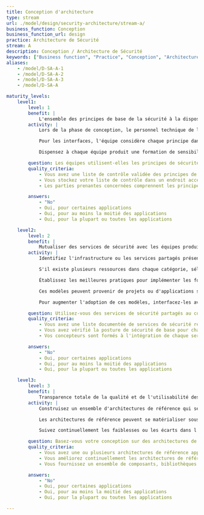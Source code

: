 ```yaml
---
title: Conception d'architecture
type: stream
url: ./model/design/security-architecture/stream-a/
business_function: Conception
business_function_url: design
practice: Architecture de Sécurité
stream: A
description: Conception / Architecture de Sécurité
keywords: ["Business function", "Practice", "Conception", "Architecture de Sécurité"]
aliases:
    - /model/D-SA-A-1
    - /model/D-SA-A-2
    - /model/D-SA-A-3
    - /model/D-SA-A

maturity_levels:
    level1:
        level: 1
        benefit: |
            L'ensemble des principes de base de la sécurité à la disposition des équipes produit
        activity: |
            Lors de la phase de conception, le personnel technique de l'équipe produit utilise une courte checklist des principes de sécurité. Généralement, les principes de sécurité incluent : la défense en profondeur, la sécurisation du plus faible maillon, l'utilisation de valeurs par défaut sécurisées, éviter une conception complexe des fonctionnalités de sécurité, la bascule en mode dégradé en cas d'échec, l'équilibre entre sécurité et ergonomie, l'exécution avec le moindre privilège, proscrire la sécurité par l'obscurité, etc.

            Pour les interfaces, l'équipe considère chaque principe dans le contexte global du système et identifie les fonctionnalités qui peuvent renforcer la sécurité de chacune de ces interfaces. Il faut limiter ces fonctionnalités à celles qui ne demandent qu'un petit effort supplémentaire au-delà du coût de mise en œuvre normal des exigences fonctionnelles. Notez les fonctionnalités plus coûteuses et planifiez-les pour les versions futures.

            Dispensez à chaque équipe produit une formation de sensibilisation à la sécurité en amont de ce processus et intégrez plus de personnel averti en matière de sécurité pour aider aux prises de décision lors de la phase de conception.

        question: Les équipes utilisent-elles les principes de sécurité au cours de la conception ?
        quality_criteria:
            - Vous avez une liste de contrôle validée des principes de sécurité
            - Vous stockez votre liste de contrôle dans un endroit accessible
            - Les parties prenantes concernées comprennent les principes de sécurité

        answers:
            - "No"
            - Oui, pour certaines applications
            - Oui, pour au moins la moitié des applications
            - Oui, pour la plupart ou toutes les applications

    level2:
        level: 2
        benefit: |
            Mutualiser des services de sécurité avec les équipes produit
        activity: |
            Identifiez l'infrastructure ou les services partagés présentant des fonctionnalités de sécurité. Ceux-ci incluent généralement des systèmes d'authentification unique, des services de contrôle d'accès ou d'autorisation, des services de journalisation et de surveillance ou un pare-feu applicatif. Enumérer et évaluer ces services partagés pour dresser une liste de ces ressources et les catégoriser selon la fonction de sécurité qu'elles remplissent. Envisagezr chaque ressource en fonction de son utilité et ses bénéfices pour l'équipe produit.

            S'il existe plusieurs ressources dans chaque catégorie, sélectionnez un ou plusieurs services partagés à standariser par catégorie. Étant donné que le développement futur des logiciels s'appuiera sur ces services, examinez-les soigneusement pour vous assurer de maitriser comment leur sécurité évoluera dans le temps. Pour chaque service sélectionné, créez des recommandation pour la conception afin que les équipes produit sachent comment les intégrer au système. Partager ces recommandations par le biais de la formation, du mentorat, des lignes directrices et des standards.

            Établissez les meilleures pratiques pour implémenter les fonctionnalités de sécurité. Rendez-les disponibles par des fonctions de recherche et/ou d'achat et pensez à les personnaliser pour les faire correspondre à la charte graphique de votre organisation pour une meilleure intégration. Des exemples de modèles incluent un sous-système d'authentification unique, un modèle de délégation à plusieurs niveaux, un modèle d'autorisation de séparation des tâches, un modèle de journalisation centralisé, etc.

            Ces modèles peuvent provenir de projets ou d'applications spécifiques, mais assurez-vous de les partager entre les différentes équipes de l'organisation pour une application efficace et cohérente des solutions de sécurité appropriées.

            Pour augmenter l'adoption de ces modèles, interfacez-les avec les services de sécurité partagés ou implémentez-les sous forme de composants qui peuvent être facilement intégrées dans une application. Soutenez les technologies clés au sein de l'organisation, par exemple dans le cas de différents environnements de développement. Gérez ces solutions comme de véritables applications avec un support approprié.

        question: Utilisez-vous des services de sécurité partagés au cours de la conception ?
        quality_criteria:
            - Vous avez une liste documentée de services de sécurité réutilisables, à la disposition des parties prenantes concernées
            - Vous avez vérifié la posture de sécurité de base pour chaque service sélectionné
            - Vos concepteurs sont formés à l'intégration de chaque service sélectionné selon les conseils disponibles

        answers:
            - "No"
            - Oui, pour certaines applications
            - Oui, pour au moins la moitié des applications
            - Oui, pour la plupart ou toutes les applications

    level3:
        level: 3
        benefit: |
            Transparence totale de la qualité et de l'utilisabilité des solutions de sécurité tierces centralisées
        activity: |
            Construisez un ensemble d'architectures de référence qui sélectionne et combine un ensemble de composants de sécurité validés afin de garantir une conception appropriée de la sécurité. Les plateformes de référence ont l'avantage de raccourcir les audits et les revues de sécurité, d'améliorer l'efficacité lors du développement et de diminuer la charge de maintenance. Maintenez et améliorez continuellement l'architecture de référence en fonction des retours au sein de l'organisation et de la communauté. Faites participer les architectes, les développeurs seniors et tout autre intervenant technique à la conception et à la création des plateformes de référence. Après la phase de création, les équipes doivent continuer à fournir du support et des mises à jour.

            Les architectures de référence peuvent se matérialiser sous la forme d'un ensemble de librairies logicielles et d'outils avec lesquels les équipes projet construisent les logiciels. Ils sont le point de départ pour la standardisation d'une approche par la configuration sécurisée et la sécurité par défaut. Il est possible d'amorcer la construction de l'environnement en sélectionnant un projet donné tôt dans le cycle de vie et d'impliquer une équipe compétente en sécurité en renfort pour construire la fonctionnalité de sécurité de façon générique pour qu'il soit possible de l'extraire ultérieurement du projet et de l'utiliser ailleurs dans l'organisation. 

            Suivez continuellement les faiblesses ou les écarts dans l'ensemble de solutions de sécurité disponibles au sein de l'organisation lors des discussions concernant l'architecture, le développement ou l'exploitation. Ceci constitue un entrant pour l'amélioration de la pertinence et de l'efficacité des architectures de référence en place.

        question: Basez-vous votre conception sur des architectures de référence disponibles?
        quality_criteria:
            - Vous avez une ou plusieurs architectures de référence approuvées et documentées et qui sont à la disposition des parties prenantes
            - Vous améliorez continuellement les architectures de référence en fonction des connaissances et des bonnes pratiques
            - Vous fournissez un ensemble de composants, bibliothèques et outils pour implémenter chaque architecture de référence

        answers:
            - "No"
            - Oui, pour certaines applications
            - Oui, pour au moins la moitié des applications
            - Oui, pour la plupart ou toutes les applications

---
```

